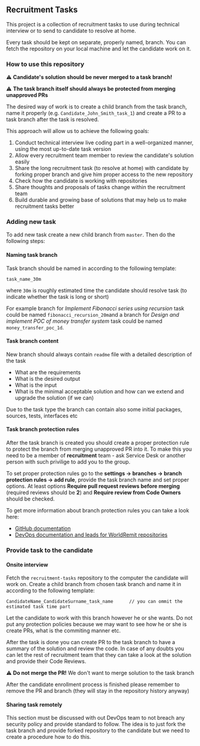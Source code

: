 ## Recruitment Tasks
This project is a collection of recruitment tasks to use during technical interview or to send to candidate to resolve at home.

Every task should be kept on separate, properly named, branch. You can fetch the repository on your local machine and let the candidate work on it.

### How to use this repository

:warning: **Candidate's solution should be never merged to a task branch!**

:warning: **The task branch itself should always be protected from merging unapproved PRs**

The desired way of work is to create a child branch from the task branch, name it properly (e.g. `Candidate_John_Smith_task_1`) and create a PR to a task branch after the task is resolved.

This approach will allow us to achieve the following goals:

1. Conduct technical interview live coding part in a well-organized manner, using the most up-to-date task version
2. Allow every recruitment team member to review the candidate's solution easily
3. Share the long recruitment task (to resolve at home) with candidate by forking proper branch and give him proper access to the new repository
4. Check how the candidate is working with repositories
5. Share thoughts and proposals of tasks change within the recruitment team
6. Build durable and growing base of solutions that may help us to make recruitment tasks better

### Adding new task
To add new task create a new child branch from `master`. Then do the following steps:

#### Naming task branch
Task branch should be named in according to the following template:
```
task_name_30m
```
where `30m` is roughly estimated time the candidate should resolve task (to indicate whether the task is long or short)

For example branch for _Implement Fibonacci series using recursion_ task could be named `fibonacci_recursion_20m`and a branch for _Design and implement POC of money transfer system_ task could be named `money_transfer_poc_1d`.

#### Task branch content
New branch should always contain `readme` file with a detailed description of the task

* What are the requirements
* What is the desired output
* What is the input
* What is the minimal acceptable solution and how can we extend and upgrade the solution (if we can)

Due to the task type the branch can contain also some initial packages, sources, tests, interfaces etc

#### Task branch protection rules
After the task branch is created you should create a proper protection rule to protect the branch from merging unapproved PR into it. To make this you need to be a member of **recruitment** team - ask Service Desk or another person with such privilige to add you to the group.

To set proper protection rules go to the **settings -> branches -> branch protection rules -> add rule**, provide the task branch name and set proper options. At least options **Require pull request reviews before merging** (required reviews should be **2**) and **Require review from Code Owners** should be checked.

To get more information about branch protection rules you can take a look here:

* [GitHub documentation](https://docs.github.com/en/free-pro-team@latest/github/administering-a-repository/configuring-protected-branches)
* [DevOps documentation and leads for WorldRemit repositories](https://github.com/Worldremit/devops-documentation/blob/master/howtos/github/repositories-setup.md#repository---branch-protection)

### Provide task to the candidate

#### Onsite interview
Fetch the `recruitment-tasks` repository to the computer the candidate will work on. Create a child branch from chosen task branch and name it in according to the following template:
```
CandidateName_CandidateSurname_task_name      // you can ommit the estimated task time part
```
Let the candidate to work with this branch however he or she wants. Do not put any protection policies because we may want to see how he or she is create PRs, what is the commiting manner etc. 

After the task is done you can create PR to the task branch to have a summary of the solution and review the code. In case of any doubts you can let the rest of recruitment team that they can take a look at the solution and provide their Code Reviews.

:warning: **Do not merge the PR!** We don't want to merge solution to the task branch

After the candidate enrollment process is finished please remember to remove the PR and branch (they will stay in the repository history anyway)

#### Sharing task remotely
This section must be discussed with out DevOps team to not breach any security policy and provide standard to follow. The idea is to just fork the task branch and provide forked repository to the candidate but we need to create a procedure how to do this.
